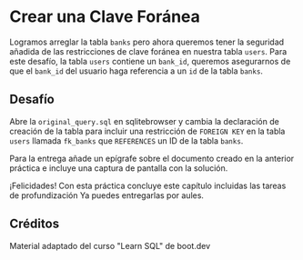 # Crear una Clave Foránea

Logramos arreglar la tabla `banks` pero ahora queremos tener la seguridad añadida de las restricciones de clave foránea en nuestra tabla `users`. Para este desafío, la tabla `users` contiene un `bank_id`, queremos asegurarnos de que el `bank_id` del usuario haga referencia a un `id` de la tabla `banks`.

## Desafío

Abre la `original_query.sql` en sqlitebrowser y cambia la declaración de creación de la tabla para incluir una restricción de `FOREIGN KEY` en la tabla `users` llamada `fk_banks` que `REFERENCES` un ID de la tabla `banks`.

Para la entrega añade un epígrafe sobre el documento creado en la anterior práctica e incluye una captura de pantalla con la solución. 

¡Felicidades! Con esta práctica concluye este capítulo incluidas las tareas de profundización Ya puedes entregarlas por aules.

## Créditos

Material adaptado del curso "Learn SQL" de boot.dev

